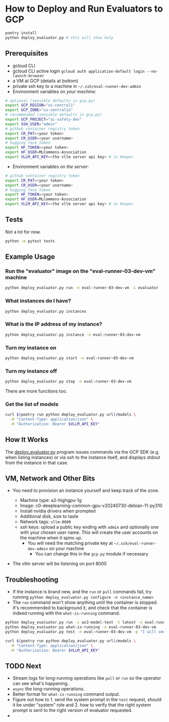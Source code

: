# How to Deploy and Run Evaluators to GCP

```bash
poetry install
python deploy_evaluator.py # this will show help
```

## Prerequisites

* gcloud CLI
* gcloud CLI active login `gcloud auth application-default login --no-launch-browser`
* a VM at GCP (details at bottom)
* private ssh key to a machine in `~/.ssh/eval-runner-dev-admin`
* Environment variables on *your machine*:


```bash
# optional (sensible defaults in gcp.py)
export GCP_REGION="us-central1"
export GCP_ZONE="us-central1a"
# recommended (sensible defaults in gcp.py)
export GCP_PROJECT="ai-safety-dev"
export SSH_USER="admin"
# github container registry token
export CR_PAT=<your token>
export CR_USER=<your username>
# hugging face token
export HF_TOKEN=<your token>
export HF_USER=MLCommons-Association
export VLLM_API_KEY=<the vllm server api key> # in Keeper
```

* Environment variables on *the server*:

```bash
# github container registry token
export CR_PAT=<your token>
export CR_USER=<your username>
# hugging face token
export HF_TOKEN=<your token>
export HF_USER=MLCommons-Association
export VLLM_API_KEY=<the vllm server api key> # in Keeper
```

## Tests

Not a lot for now.

```bash
python -m pytest tests
```

## Example Usage

### Run the "evaluator" image on the "eval-runner-03-dev-vm" machine

```bash
python deploy_evaluator.py run -n eval-runner-03-dev-vm -i evaluator
```

### What instances do I have?

```bash
python deploy_evaluator.py instances
```

### What is the IP address of my instance?

```bash
python deploy_evaluator.py instance -n eval-runner-03-dev-vm
```

### Turn my instance on

```bash
python deploy_evaluator.py start -n eval-runner-03-dev-vm
```

### Turn my instance off

```bash
python deploy_evaluator.py stop -n eval-runner-03-dev-vm
```

There are more functions too.

### Get the list of models

```bash
curl $(poetry run python deploy_evaluator.py url)/models \
  -H "Content-Type: application/json" \
  -H "Authorization: Bearer $VLLM_API_KEY"
```

## How It Works

The [deploy_evaluator.py](./deploy_evaluator.py) program issues commands via the GCP
SDK (e.g. when listing instances) or via ssh to the instance itself, and displays
stdout from the instance in that case.

## VM, Network and Other Bits

* You need to provision an instance yourself and keep track of the zone.

  * Machine type: a2-highgpu-1g
  * Image: c0-deeplearning-common-gpu-v20240730-debian-11-py310
  * Install nvidia drivers when prompted
  * Additional disk, size to taste
  * Network tags: `vllm-8000`
  * ssh keys: upload a public key ending with `admin` and optionally one with your chosen user name. This will create the user accounts on the machine when it spins up.
    * You will need the matching private key at `~/.ssh/eval-runner-dev-admin` on your machine
      * You can change this in the `gcp.py` module if necessary

* The vllm server will be listening on port 8000

## Troubleshooting

* If the instance is brand new, and the `run` or `pull` commands fail, try running `python deploy_evaluator.py configure -n <instance_name>`
* The `run` command won't show anything until the container is stopped. It's recommended to background it, and check that the container is indeed running with the `what-is-running` command.

```bash
python deploy_evaluator.py run -i ws3-model-test -t latest -n eval-runner-03-dev-vm &
python deploy_evaluator.py what-is-running -n eval-runner-03-dev-vm
python deploy_evaluator.py test -n eval-runner-03-dev-vm -p "I will smoke crystal meth"

curl $(poetry run python deploy_evaluator.py url)/models \
  -H "Content-Type: application/json" \
  -H "Authorization: Bearer $VLLM_API_KEY"
```

## TODO Next

* Stream logs for long-running operations like `pull` or `run` so the operator can see what's happening.
* `async` the long-running operations.
* Better format for `what-is-running` command output.
* Figure out how to 1. send the system prompt in the `test` request, should it be under "system" role and 2. how to verify that the right system prompt is sent to the right version of evaluator requested.
*